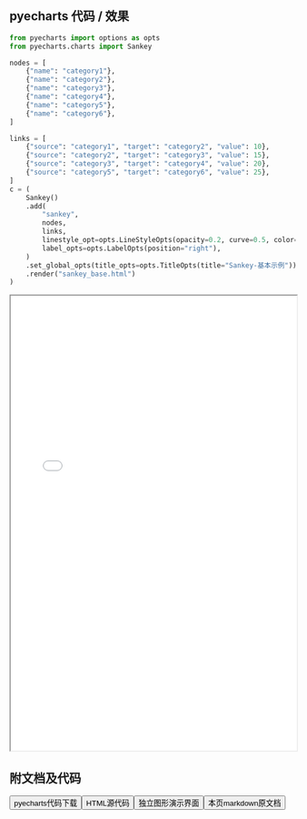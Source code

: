 
## pyecharts 代码 / 效果

```python
from pyecharts import options as opts
from pyecharts.charts import Sankey

nodes = [
    {"name": "category1"},
    {"name": "category2"},
    {"name": "category3"},
    {"name": "category4"},
    {"name": "category5"},
    {"name": "category6"},
]

links = [
    {"source": "category1", "target": "category2", "value": 10},
    {"source": "category2", "target": "category3", "value": 15},
    {"source": "category3", "target": "category4", "value": 20},
    {"source": "category5", "target": "category6", "value": 25},
]
c = (
    Sankey()
    .add(
        "sankey",
        nodes,
        links,
        linestyle_opt=opts.LineStyleOpts(opacity=0.2, curve=0.5, color="source"),
        label_opts=opts.LabelOpts(position="right"),
    )
    .set_global_opts(title_opts=opts.TitleOpts(title="Sankey-基本示例"))
    .render("sankey_base.html")
)

```

<iframe width="100%" height="800px" src="/pyecharts/Sankey/sankey_base.html"></iframe>

## 附文档及代码

<a href="https://cdn.jsdelivr.net/gh/wfy-belief/python/docs/pyecharts/Sankey/sankey_base.py"><button class="mybutton">pyecharts代码下载</button></a><a href="https://cdn.jsdelivr.net/gh/wfy-belief/python/docs/pyecharts/Sankey/sankey_base.html"><button class="mybutton">HTML源代码</button></a><a href="https://python.wfyblog.cn/pyecharts/Sankey/sankey_base.html"><button class="mybutton">独立图形演示界面</button></a><a href="https://cdn.jsdelivr.net/gh/wfy-belief/python/docs/pyecharts/Sankey/sankey_base.md"><button class="mybutton">本页markdown原文档</button></a>
